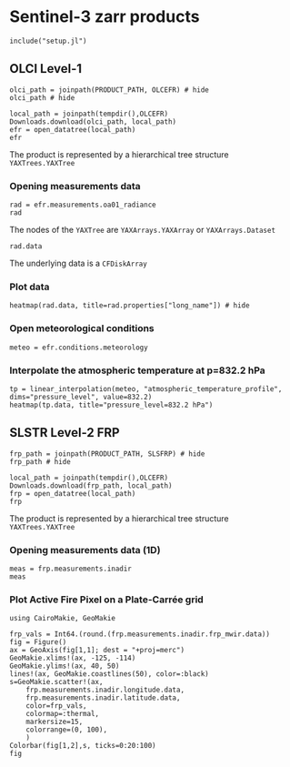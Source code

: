 # Sentinel-3 zarr products


```@setup env
include("setup.jl")
```

## OLCI Level-1
```@example env
olci_path = joinpath(PRODUCT_PATH, OLCEFR) # hide
olci_path # hide
```

```@example env
local_path = joinpath(tempdir(),OLCEFR)
Downloads.download(olci_path, local_path)
efr = open_datatree(local_path)
efr
```

The product is represented by a hierarchical tree structure `YAXTrees.YAXTree`


### Opening measurements data

```@example env
rad = efr.measurements.oa01_radiance
rad
```

The nodes of the `YAXTree` are `YAXArrays.YAXArray` or `YAXArrays.Dataset`

```@example env
rad.data
```

The underlying data is a `CFDiskArray`

### Plot data

```@example env
heatmap(rad.data, title=rad.properties["long_name"]) # hide
```

### Open meteorological conditions
```@example env
meteo = efr.conditions.meteorology
```

### Interpolate the atmospheric temperature at p=832.2 hPa
```@example env
tp = linear_interpolation(meteo, "atmospheric_temperature_profile", dims="pressure_level", value=832.2)
heatmap(tp.data, title="pressure_level=832.2 hPa")
```

## SLSTR Level-2 FRP

```@example env
frp_path = joinpath(PRODUCT_PATH, SLSFRP) # hide
frp_path # hide
```

```@example env
local_path = joinpath(tempdir(),OLCEFR)
Downloads.download(frp_path, local_path)
frp = open_datatree(local_path)
frp
```

The product is represented by a hierarchical tree structure `YAXTrees.YAXTree`

### Opening measurements data (1D)

```@example env
meas = frp.measurements.inadir
meas
```

### Plot Active Fire Pixel on a Plate-Carrée grid

```@example env
using CairoMakie, GeoMakie

frp_vals = Int64.(round.(frp.measurements.inadir.frp_mwir.data))
fig = Figure()
ax = GeoAxis(fig[1,1]; dest = "+proj=merc")
GeoMakie.xlims!(ax, -125, -114)
GeoMakie.ylims!(ax, 40, 50)
lines!(ax, GeoMakie.coastlines(50), color=:black)
s=GeoMakie.scatter!(ax, 
    frp.measurements.inadir.longitude.data,
    frp.measurements.inadir.latitude.data,
    color=frp_vals,
    colormap=:thermal,
    markersize=15,
    colorrange=(0, 100),
    )
Colorbar(fig[1,2],s, ticks=0:20:100)
fig
```
